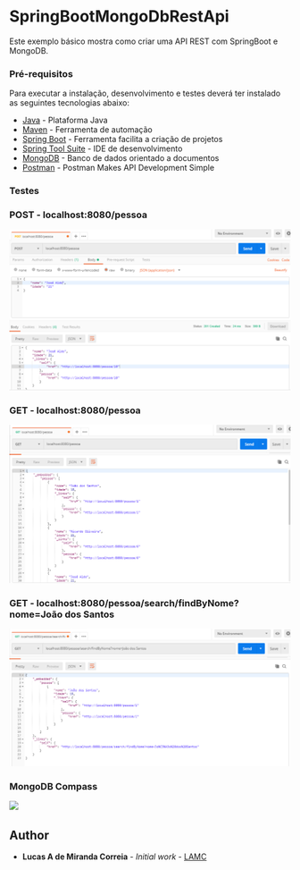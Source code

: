 # SpringBootMongoDbRestApi

Este exemplo básico mostra como criar uma API REST com SpringBoot e MongoDB.

### Pré-requisitos

Para executar a instalação, desenvolvimento e testes deverá ter instalado as seguintes tecnologias abaixo:

* [Java](https://www.oracle.com/technetwork/java/javase/downloads/jre8-downloads-2133155.html) - Plataforma Java
* [Maven](https://maven.apache.org/) - Ferramenta de automação
* [Spring Boot](http://spring.io/projects/spring-boot/) - Ferramenta facilita a criação de projetos
* [Spring Tool Suite](https://spring.io/tools) - IDE de desenvolvimento
* [MongoDB](https://www.mongodb.com/) - Banco de dados orientado a documentos
* [Postman](https://www.getpostman.com/) - Postman Makes API Development Simple



### Testes

### POST - localhost:8080/pessoa
<img src="images/post-pessoa.png" width="600" heigth="400" >

### GET - localhost:8080/pessoa
<img src="images/get-pessoa.png" width="600" heigth="400" >

### GET - localhost:8080/pessoa/search/findByNome?nome=João dos Santos
<img src="images/get-by-nome.png" width="600" heigth="400" >

### MongoDB Compass
<img src="select-mongo-compass.png" width="600" heigth="400" >


## Author

* **Lucas A de Miranda Correia** - *Initial work* - [LAMC](https://github.com/lucasagnaldo)
